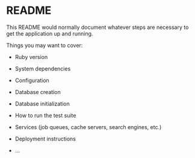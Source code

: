 # README

This README would normally document whatever steps are necessary to get the
application up and running.

Things you may want to cover:

* Ruby version

* System dependencies

* Configuration

* Database creation

* Database initialization

* How to run the test suite

* Services (job queues, cache servers, search engines, etc.)

* Deployment instructions

* ...

<!-- # Ticketi Tamasha

Ticketi Tamasha  event ticketing system is an online platform that allows users to browse, purchase and manage tickets for various events such as concerts, conferences, sports games, festivals, and more. The system provides a centralized place for event organizers to sell tickets and for customers to purchase them, eliminating the need for physical ticket sales and paper tickets;

*User registration and account management: Users can create an account, edit their profile, and manage their ticket orders.

*Event listing and management: Event organizers can list and manage their events, including details such as date, time, venue, pricing, seating options, and availability of tickets.

*Ticket purchasing: Customers can browse and purchase tickets for events, choose their seats, and make payments through the platform. The system should support multiple payment options such as credit card, debit card, PayPal, and other popular payment gateways.

*Ticket delivery: After a successful purchase, customers receive electronic tickets via email or mobile app that they can use to gain entry to the event -->



<!-- ## Setup

*Clone the repository 
```
$ git clone git@https://github.com/derrickmomanyi/Ticketi-Tamasha.git
```

*Install the necessary gems
```
bundle install
```
*Create the PostgreSQL database:
```
rails db:create 
```
*Migrate the database
```
rails db:migrate seed
```
## Usage

To run the Rails application,Start the server:
```
rails s
```

Then, navigate to http://localhost:3000 in your web browser to view the application. -->

<!-- ## Configuration
```
production:
  <<: *default
  database: ticketitamasha_production
  username: ticketitamasha
  password: <%= ENV["TICKETITAMASHA_DATABASE_PASSWORD"] %>
```

## Deployment

To deploy the application to a production server, you will need to set the RAILS_ENV environment variable to production and configure the database accordingly.

It is recommended that you use a tool such as render to automate the deployment process and ensure consistent environments across different servers. -->

<!-- ## Contributing

If you would like to contribute to the project, please open a pull request with your changes -->

<!-- 
formData.append("draft[title]", title);        
        formData.append("draft[category]", category);
        formData.append("draft[hosted_by]", hostedBy);
        formData.append("draft[featuring]", featuring);
        formData.append("draft[dress_code]", dressCode);
        formData.append("draft[location]", location);
        formData.append("draft[date]", date);
        formData.append("draft[time]", time);
        formData.append("draft[tickets]", tickets);
        formData.append("draft[price]", price);
        formData.append("draft[description]", description);
        formData.append("draft[image]", image);
        formData.append('draft[organizer_id]', user?.id) -->